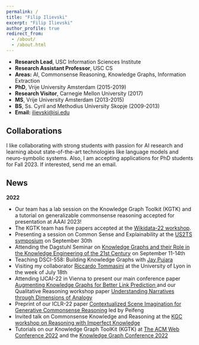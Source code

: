 ```yaml
---
permalink: /
title: "Filip Ilievski"
excerpt: "Filip Ilievski"
author_profile: true
redirect_from: 
  - /about/
  - /about.html
---
```


* **Research Lead**, USC Information Sciences Institute
* **Research Assistant Professor**, USC CS
* **Areas:** AI, Commonsense Reasoning, Knowledge Graphs, Information Extraction
* **PhD**, Vrije University Amsterdam (2015-2019)
* **Research Visitor**, Carnegie Mellon University (2017)
* **MS**, Vrije University Amsterdam (2013-2015)
* **BS**, Ss. Cyril and Methodius University Skopje (2009-2013)
* **Email:** ilievski@isi.edu

## Collaborations
I like collaborating with strong students with passion for AI research and learning about state-of-the-art technologies like language models and neuro-symbolic systems. Also, I am accepting applications for PhD students for Fall 2023. If interested, send me an email.

## News
**2022**
* Our team has a lab session on the Knowledge Graph Toolkit (KGTK) and a tutorial on generalizable commonsense reasoning accepted for presentation at AAAI 2023!
* The KGTK team has five papers accepted at the [Wikidata-22 workshop](https://wikidataworkshop.github.io/2022/).
* Presenting a session on Common Sense and Explainability at the [US2TS symposium](https://us2ts.org/2022/program) on September 30th
* Attending the Dagstuhl Seminar on [Knowledge Graphs and their Role in the Knowledge Engineering of the 21st Century](https://www.dagstuhl.de/en/program/calendar/semhp/?semnr=22372) on September 11-14th
* Teaching DSCI-558: Building Knowledge Graphs with [Jay Pujara](https://www.jaypujara.org/)
* Visiting my collaborator [Riccardo Tommasini](https://riccardotommasini.com/) at the University of Lyon in the week of July 18th 
* Attending IJCAI-22 in Vienna to present our main conference paper [Augmenting Knowledge Graphs for Better Link Prediction
](https://arxiv.org/abs/2203.13965) and our Qualitative Reasoning workshop paper [Understanding Narratives through Dimensions of Analogy
](https://arxiv.org/abs/2206.07167)
* Preprint of our ICLR-22 paper [Contextualized Scene Imagination for Generative Commonsense Reasoning](https://arxiv.org/pdf/2112.06318.pdf) led by Peifeng
* Invited talk on Commonsense Knowledge and Reasoning at the [KGC workshop on Reasoning with Imperfect Knowledge](https://github.com/Imperfect-Knowledge/ik2022)
* Tutorials on our Knowledge Graph ToolKit (KGTK) at [The ACM Web Conference 2022](https://www2022.thewebconf.org/tutorials/) and the [Knowledge Graph Conference 2022](https://www.knowledgegraph.tech/kgc-2022-program/)
